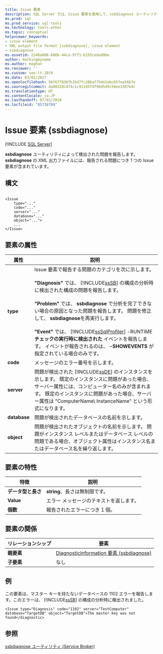 ```yaml
---
title: Issue 要素
description: SQL Server では、Issue 要素を使用して、ssbdiagnose ユーティリティによって検出された問題が報告されます。 XML 出力ファイルには、報告される問題ごとに 1 つの Issue 要素が含まれています。
ms.prod: sql
ms.prod_service: sql-tools
ms.technology: tools-other
ms.topic: conceptual
helpviewer_keywords:
- issue element
- XML output file format [ssbdiagnose], issue element
- ssbdiagnose
ms.assetid: 2246a886-686b-44ca-9771-b155cedad8be
author: markingmyname
ms.author: maghan
ms.reviewer: ''
ms.custom: seo-lt-2019
ms.date: 03/01/2017
ms.openlocfilehash: 56f677836fb1bd7fc28baf75de2abcb5fea56b7e
ms.sourcegitcommit: da88320c474c1c9124574f90d549c50ee3387b4c
ms.translationtype: HT
ms.contentlocale: ja-JP
ms.lasthandoff: 07/01/2020
ms.locfileid: "85726799"
---
```

# <a name="issue-element-ssbdiagnose"></a>Issue 要素 (ssbdiagnose)

 [!INCLUDE [SQL Server](../../includes/applies-to-version/sqlserver.md)]

**ssbdiagnose** ユーティリティによって検出された問題を報告します。 **ssbdiagnose** の XML 出力ファイルには、報告される問題につき 1 つの Issue 要素が含まれています。  
  
## <a name="syntax"></a>構文  
  
```  
  
<Issue  
    type="..."   
    code="..."   
    server="..."   
    database="..."   
    object="...">   
    ...   
</Issue>  
```  
  
## <a name="element-attributes"></a>要素の属性  
  
|属性|説明|  
|---------------|-----------------|  
|**type**|Issue 要素で報告する問題のカテゴリを次に示します。<br /><br /> **"Diagnosis"** では、 [!INCLUDE[ssSB](../../includes/sssb-md.md)] の構成の分析時に検出された構成の問題を報告します。<br /><br /> **"Problem"** では、 **ssbdiagnose** で分析を完了できない場合の原因となった問題を報告します。 問題を修正して、 **ssbdiagnose**を再実行します。<br /><br /> **"Event"** では、 [!INCLUDE[ssSqlProfiler](../../includes/sssqlprofiler-md.md)] -RUNTIME **チェックの実行時に検出された** イベントを報告します。 イベントが報告されるのは、 **-SHOWEVENTS** が指定されている場合のみです。|  
|**code**|メッセージのエラー番号を示します。|  
|**server**|問題が検出された [!INCLUDE[ssDE](../../includes/ssde-md.md)] のインスタンスを示します。 既定のインスタンスに問題があった場合、サーバー属性には、コンピューター名のみが含まれます。 既定のインスタンスに問題があった場合、サーバー属性は "ComputerName\ InstanceName" という形式になります。|  
|**database**|問題が検出されたデータベースの名前を示します。|  
|**object**|問題が検出されたオブジェクトの名前を示します。 問題がインスタンス レベルまたはデータベース レベルの問題である場合、オブジェクト属性はインスタンス名またはデータベース名を繰り返します。|  
  
## <a name="element-characteristics"></a>要素の特性  
  
|特徴|説明|  
|--------------------|-----------------|  
|**データ型と長さ**|**string**、長さは無制限です。|  
|**Value**|エラー メッセージのテキストを返します。|  
|**個数**|報告されたエラーにつき 1 個。|  
  
## <a name="element-relationships"></a>要素の関係  
  
|リレーションシップ|要素|  
|------------------|--------------|  
|**親要素**|[DiagnosticInformation 要素 &#40;ssbdiagnose&#41;](../../tools/ssbdiagnose/diagnosticinformation-element-ssbdiagnose.md)|  
|**子要素**|なし|  
  
## <a name="example"></a>例  
 この要素は、マスター キーを持たないデータベースの 1102 エラーを報告します。このエラーは、 [!INCLUDE[ssSB](../../includes/sssb-md.md)] の構成の分析時に検出されました。  
  
```  
<Issue type="Diagnosis" code="1102" server="TestComputer" database="TargetDB" object="TargetDB">The master key was not found</diagnostic>  
```  
  
## <a name="see-also"></a>参照  
 [ssbdiagnose ユーティリティ &#40;Service Broker&#41;](../../tools/ssbdiagnose/ssbdiagnose-utility-service-broker.md)  
  
  
